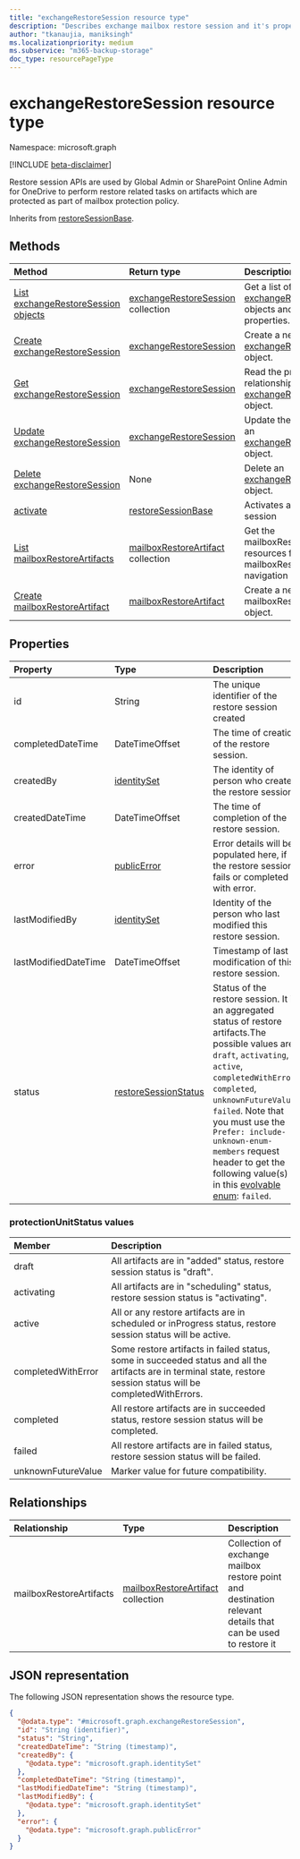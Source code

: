 ```yaml
---
title: "exchangeRestoreSession resource type"
description: "Describes exchange mailbox restore session and it's properties"
author: "tkanaujia, maniksingh"
ms.localizationpriority: medium
ms.subservice: "m365-backup-storage"
doc_type: resourcePageType
---
```


# exchangeRestoreSession resource type

Namespace: microsoft.graph

[!INCLUDE [beta-disclaimer](../../includes/beta-disclaimer.md)]

Restore session APIs are used by Global Admin or SharePoint Online Admin for OneDrive to perform restore related tasks on artifacts which are protected as part of mailbox protection policy.

Inherits from [restoreSessionBase](../resources/restoresessionbase.md).

## Methods
|Method|Return type|Description|
|:---|:---|:---|
|[List exchangeRestoreSession objects](../api/backuprestoreroot-list-exchangerestoresessions.md)|[exchangeRestoreSession](../resources/exchangerestoresession.md) collection|Get a list of the [exchangeRestoreSession](../resources/exchangerestoresession.md) objects and their properties.|
|[Create exchangeRestoreSession](../api/backuprestoreroot-post-exchangerestoresessions.md)|[exchangeRestoreSession](../resources/exchangerestoresession.md)|Create a new [exchangeRestoreSession](../resources/exchangerestoresession.md) object.|
|[Get exchangeRestoreSession](../api/exchangerestoresession-get.md)|[exchangeRestoreSession](../resources/exchangerestoresession.md)|Read the properties and relationships of an [exchangeRestoreSession](../resources/exchangerestoresession.md) object.|
|[Update exchangeRestoreSession](../api/exchangerestoresession-update.md)|[exchangeRestoreSession](../resources/exchangerestoresession.md)|Update the properties of an [exchangeRestoreSession](../resources/exchangerestoresession.md) object.|
|[Delete exchangeRestoreSession](../api/backuprestoreroot-delete-exchangerestoresessions.md)|None|Delete an [exchangeRestoreSession](../resources/exchangerestoresession.md) object.|
|[activate](../api/exchangerestoresession-activate.md)|[restoreSessionBase](../resources/restoresessionbase.md)|Activates a draft restore session|
|[List mailboxRestoreArtifacts](../api/exchangerestoresession-list-mailboxrestoreartifacts.md)|[mailboxRestoreArtifact](../resources/mailboxrestoreartifact.md) collection|Get the mailboxRestoreArtifact resources from the mailboxRestoreArtifacts navigation property.|
|[Create mailboxRestoreArtifact](../api/exchangerestoresession-post-mailboxrestoreartifacts.md)|[mailboxRestoreArtifact](../resources/mailboxrestoreartifact.md)|Create a new mailboxRestoreArtifact object.|

## Properties
|Property|Type|Description|
|:---|:---|:---|
|id|String|The unique identifier of the restore session created|
|completedDateTime|DateTimeOffset|The time of creation of the restore session.|
|createdBy|[identitySet](../resources/identityset.md)|The identity of person who created the restore session.|
|createdDateTime|DateTimeOffset|The time of completion of the restore session.|
|error|[publicError](../resources/publicerror.md)|Error details will be populated here, if the restore session fails or completed with error.|
|lastModifiedBy|[identitySet](../resources/identityset.md)|Identity of the person who last modified this restore session.|
|lastModifiedDateTime|DateTimeOffset|Timestamp of last modification of this restore session.|
|status|[restoreSessionStatus](../resource/restoresessionbase.md#protectonUnitStatus-values)|Status of the restore session. It is an aggregated status of restore artifacts.The possible values are: `draft`, `activating`, `active`, `completedWithError`, `completed`, `unknownFutureValue`, `failed`. Note that you must use the `Prefer: include-unknown-enum-members` request header to get the following value(s) in this [evolvable enum](/graph/best-practices-concept#handling-future-members-in-evolvable-enumerations): `failed`.|

### protectionUnitStatus values
|Member | Description |
|:------|:------------|
|draft|All artifacts are in "added" status, restore session status is "draft".|
|activating|All artifacts are in "scheduling" status, restore session status is "activating".|
|active|All or any restore artifacts are in scheduled or inProgress status, restore session status will be active.|
|completedWithError|Some restore artifacts in failed status, some in succeeded status and all the artifacts are in terminal state, restore session status will be completedWithErrors.|
|completed| All restore artifacts are in succeeded status, restore session status will be completed.|
|failed| All restore artifacts are in failed status, restore session status will be failed.|
|unknownFutureValue| Marker value for future compatibility.|

## Relationships
|Relationship|Type|Description|
|:---|:---|:---|
|mailboxRestoreArtifacts|[mailboxRestoreArtifact](../resources/mailboxrestoreartifact.md) collection|Collection of exchange mailbox restore point and destination relevant details that can be used to restore it|

## JSON representation
The following JSON representation shows the resource type.
<!-- {
  "blockType": "resource",
  "keyProperty": "id",
  "@odata.type": "microsoft.graph.exchangeRestoreSession",
  "baseType": "microsoft.backupRestore.restoreSessionBase",
  "openType": false
}
-->
``` json
{
  "@odata.type": "#microsoft.graph.exchangeRestoreSession",
  "id": "String (identifier)",
  "status": "String",
  "createdDateTime": "String (timestamp)",
  "createdBy": {
    "@odata.type": "microsoft.graph.identitySet"
  },
  "completedDateTime": "String (timestamp)",
  "lastModifiedDateTime": "String (timestamp)",
  "lastModifiedBy": {
    "@odata.type": "microsoft.graph.identitySet"
  },
  "error": {
    "@odata.type": "microsoft.graph.publicError"
  }
}
```

